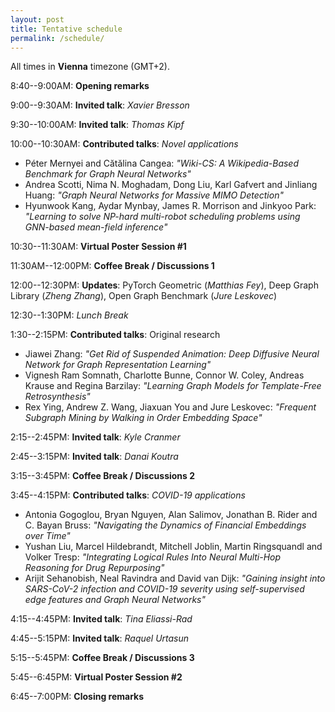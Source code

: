```yaml
---
layout: post
title: Tentative schedule
permalink: /schedule/
---
```


All times in **Vienna** timezone (GMT+2).

8:40--9:00AM: **Opening remarks**

9:00--9:30AM: **Invited talk**: *Xavier Bresson*

9:30--10:00AM: **Invited talk**: *Thomas Kipf*

10:00--10:30AM: **Contributed talks**: *Novel applications*
* Péter Mernyei and Cătălina Cangea: _"Wiki-CS: A Wikipedia-Based Benchmark for Graph Neural Networks"_
* Andrea Scotti, Nima N. Moghadam, Dong Liu, Karl Gafvert and Jinliang Huang: _"Graph Neural Networks for Massive MIMO Detection"_
* Hyunwook Kang, Aydar Mynbay, James R. Morrison and Jinkyoo Park: _"Learning to solve NP-hard multi-robot scheduling problems using GNN-based mean-field inference"_

10:30--11:30AM: **Virtual Poster Session #1**

11:30AM--12:00PM: **Coffee Break / Discussions 1**

12:00--12:30PM: **Updates**: PyTorch Geometric (*Matthias Fey*), Deep Graph Library (*Zheng Zhang*), Open Graph Benchmark (*Jure Leskovec*)

12:30--1:30PM: *Lunch Break*

1:30--2:15PM: **Contributed talks**: Original research
* Jiawei Zhang: _"Get Rid of Suspended Animation: Deep Diffusive Neural Network for Graph Representation Learning"_
* Vignesh Ram Somnath, Charlotte Bunne, Connor W. Coley, Andreas Krause and Regina Barzilay: _"Learning Graph Models for Template-Free Retrosynthesis"_
* Rex Ying, Andrew Z. Wang, Jiaxuan You and Jure Leskovec: _"Frequent Subgraph Mining by Walking in Order Embedding Space"_

2:15--2:45PM: **Invited talk**: *Kyle Cranmer*

2:45--3:15PM: **Invited talk**: *Danai Koutra* 

3:15--3:45PM: **Coffee Break / Discussions 2**

3:45--4:15PM: **Contributed talks**: *COVID-19 applications*
* Antonia Gogoglou, Bryan Nguyen, Alan Salimov, Jonathan B. Rider and C. Bayan Bruss: _"Navigating the Dynamics of Financial Embeddings over Time"_
* Yushan Liu, Marcel Hildebrandt, Mitchell Joblin, Martin Ringsquandl and Volker Tresp: _"Integrating Logical Rules Into Neural Multi-Hop Reasoning for Drug Repurposing"_
* Arijit Sehanobish, Neal Ravindra and David van Dijk: _"Gaining insight into SARS-CoV-2 infection and COVID-19 severity using self-supervised edge features and Graph Neural Networks"_

4:15--4:45PM: **Invited talk**: *Tina Eliassi-Rad*

4:45--5:15PM: **Invited talk**: *Raquel Urtasun*

5:15--5:45PM: **Coffee Break / Discussions 3**

5:45--6:45PM: **Virtual Poster Session #2**

6:45--7:00PM: **Closing remarks**
